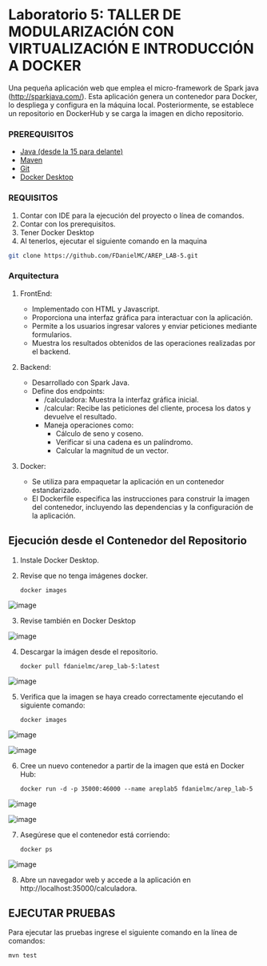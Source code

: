# Laboratorio 5: TALLER DE MODULARIZACIÓN CON VIRTUALIZACIÓN E INTRODUCCIÓN A DOCKER

Una pequeña aplicación web que emplea el micro-framework de Spark java (http://sparkjava.com/). Esta aplicación genera un contenedor para Docker, lo despliega y configura en la máquina local. Posteriormente, se establece un repositorio en DockerHub y se carga la imagen en dicho repositorio.

### PREREQUISITOS

* [Java (desde la 15 para delante)](https://www.oracle.com/co/java/technologies/downloads/) 
* [Maven](https://maven.apache.org/download.cgi) 
* [Git](https://git-scm.com/downloads)
* [Docker Desktop](https://www.docker.com/products/docker-desktop/)

### REQUISITOS

1. Contar con IDE para la ejecución del proyecto o línea de comandos.
2. Contar con los prerequisitos.
3. Tener Docker Desktop
4. Al tenerlos, ejecutar el siguiente comando en la maquina

```bash
git clone https://github.com/FDanielMC/AREP_LAB-5.git
```

### Arquitectura

1. FrontEnd:
   - Implementado con HTML y Javascript.
   - Proporciona una interfaz gráfica para interactuar con la aplicación.
   - Permite a los usuarios ingresar valores y enviar peticiones mediante formularios.
   - Muestra los resultados obtenidos de las operaciones realizadas por el backend.

2. Backend:
   - Desarrollado con Spark Java.
   - Define dos endpoints:
       - /calculadora: Muestra la interfaz gráfica inicial.
       - /calcular: Recibe las peticiones del cliente, procesa los datos y devuelve el resultado.
       - Maneja operaciones como:
         - Cálculo de seno y coseno.
         - Verificar si una cadena es un palíndromo.
         - Calcular la magnitud de un vector.

3. Docker:
   - Se utiliza para empaquetar la aplicación en un contenedor estandarizado.
   - El Dockerfile especifica las instrucciones para construir la imagen del contenedor, incluyendo las dependencias y la configuración de la aplicación.
  
## Ejecución desde el Contenedor del Repositorio

1. Instale Docker Desktop.
2. Revise que no tenga imágenes docker.
   
   ```
   docker images
   ```
   
![image](https://github.com/FDanielMC/AREP_LAB-5/assets/123689924/f3f51a72-ecec-41cc-b6a1-7634e4021f78)

3. Revise también en Docker Desktop

![image](https://github.com/FDanielMC/AREP_LAB-5/assets/123689924/39928bf1-24ff-4ce1-b2ff-94cf6d6e7557)

4. Descargar la imágen desde el repositorio.

    ```
    docker pull fdanielmc/arep_lab-5:latest
    ```

![image](https://github.com/FDanielMC/AREP_LAB-5/assets/123689924/2117dd65-e9c0-4689-b722-d72354b32ae1)

5. Verifica que la imagen se haya creado correctamente ejecutando el siguiente comando:
    ```
    docker images
    ```

![image](https://github.com/FDanielMC/AREP_LAB-5/assets/123689924/86da5032-2166-4c68-a194-ce2d43ff007e)

![image](https://github.com/FDanielMC/AREP_LAB-5/assets/123689924/12454af9-633c-4e94-9842-864f75c2d1dc)

6. Cree un nuevo contenedor a partir de la imagen que está en Docker Hub:
   
    ```
    docker run -d -p 35000:46000 --name areplab5 fdanielmc/arep_lab-5
    ```

![image](https://github.com/FDanielMC/AREP_LAB-5/assets/123689924/04de556a-ec15-4b99-a521-9e2f41330d26)

![image](https://github.com/FDanielMC/AREP_LAB-5/assets/123689924/cdfc0796-2ef2-4abe-9e41-a1630871e39c)


7. Asegúrese que el contenedor está corriendo:
   
    ```
    docker ps
    ```

![image](https://github.com/FDanielMC/AREP_LAB-5/assets/123689924/8c2a9631-4cf2-4c6f-a80d-d4666dc9f7a6)

8. Abre un navegador web y accede a la aplicación en http://localhost:35000/calculadora.

## EJECUTAR PRUEBAS

Para ejecutar las pruebas ingrese el siguiente comando en la línea de comandos:
```
mvn test
```
